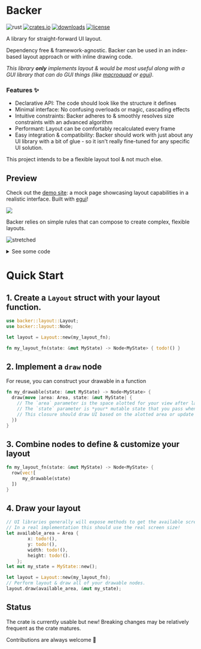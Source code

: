 # Backer

![rust](https://github.com/cyypherus/backer/actions/workflows/rust.yml/badge.svg)
[![crates.io](https://img.shields.io/crates/v/backer.svg)](https://crates.io/crates/backer)
[![downloads](https://img.shields.io/crates/d/backer.svg)](https://crates.io/crates/backer)
[![license](https://img.shields.io/crates/l/backer.svg)](https://github.com/cyypherus/backer/blob/main/LICENSE)

A library for straight-forward UI layout.

Dependency free & framework-agnostic. Backer can be used in an index-based layout approach or with inline drawing code.

_This library **only** implements layout & would be most useful along with a GUI library that can do GUI things (like [macroquad](https://github.com/not-fl3/macroquad) or [egui](https://github.com/emilk/egui))._

### Features ✨

- Declarative API: The code should look like the structure it defines
- Minimal interface: No confusing overloads or magic, cascading effects
- Intuitive constraints: Backer adheres to & smoothly resolves size constraints with an advanced algorithm
- Performant: Layout can be comfortably recalculated every frame
- Easy integration & compatibility: Backer should work with just about any UI library with a bit of glue - so it isn't really fine-tuned for any specific UI solution.

This project intends to be a flexible layout tool & not much else.

## Preview

Check out the [demo site](https://cyypherus.github.io/backer/): a mock page showcasing layout capabilities in a realistic interface. Built with [egui](https://github.com/emilk/egui)!

[<img src="https://github.com/user-attachments/assets/71c2e83c-67e0-46e9-9bb8-d3bc5926c973">](https://cyypherus.github.io/backer/)

Backer relies on simple rules that can compose to create complex, flexible layouts.

![stretched](https://github.com/user-attachments/assets/81fd3e70-a504-49c7-92b6-f4c6b05a5371)

<details>
<summary>See some code</summary>

```rust
    column_spaced(
        10.,
        vec![
            draw_a(ui),
            row_spaced(
                10.,
                vec![
                    draw_b(ui).width(180.).align(Align::Leading),
                    column_spaced(10., vec![draw_a(ui), draw_b(ui), draw_c(ui)]),
                ],
            ),
            draw_c(ui),
        ],
    )
    .pad(10.)
```

</details>

# Quick Start

## 1. Create a `Layout` struct with your layout function.

```rust
use backer::layout::Layout;
use backer::layout::Node;

let layout = Layout::new(my_layout_fn);

fn my_layout_fn(state: &mut MyState) -> Node<MyState> { todo!() }
```

## 2. Implement a `draw` node

For reuse, you can construct your drawable in a function

```rust
fn my_drawable(state: &mut MyState) -> Node<MyState> {
  draw(move |area: Area, state: &mut MyState| {
    // The `area` parameter is the space alotted for your view after layout is calculated
    // The `state` parameter is *your* mutable state that you pass when you call layout.
    // This closure should draw UI based on the alotted area or update state so that drawing can be performed later.
  })
}
```

## 3. Combine nodes to define & customize your layout

```rust
fn my_layout_fn(state: &mut MyState) -> Node<MyState> {
  row(vec![
      my_drawable(state)
  ])
}
```

## 4. Draw your layout

```rust
// UI libraries generally will expose methods to get the available screen size
// In a real implementation this should use the real screen size!
let available_area = Area {
        x: todo!(),
        y: todo!(),
        width: todo!(),
        height: todo!().
    };
let mut my_state = MyState::new();

let layout = Layout::new(my_layout_fn);
// Perform layout & draw all of your drawable nodes.
layout.draw(available_area, &mut my_state);
```

## Status

The crate is currently usable but new! Breaking changes may be relatively frequent as the crate matures.

Contributions are always welcome 🤗
